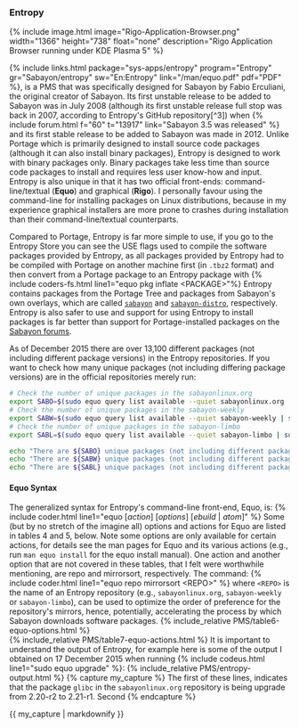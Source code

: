 ### Entropy
{% include image.html image="Rigo-Application-Browser.png" width="1366" height="738" float="none" description="Rigo Application Browser running under KDE Plasma 5" %}

{% include links.html package="sys-apps/entropy" program="Entropy" gr="Sabayon/entropy" sw="En:Entropy" link="/man/equo.pdf" pdf="PDF" %}, is a PMS that was specifically designed for Sabayon by Fabio Erculiani, the original creator of Sabayon. Its first unstable release to be added to Sabayon was in July 2008 (although its first unstable release full stop was back in 2007, according to Entropy's GitHub repository[^3]) when {% include forum.html f="60" t="13917" link="Sabayon 3.5 was released" %} and its first stable release to be added to Sabayon was made in 2012. Unlike Portage which is primarily designed to install source code packages (although it can also install binary packages), Entropy is designed to work with binary packages only. Binary packages take less time than source code packages to install and requires less user know-how and input. Entropy is also unique in that it has two official front-ends: command-line/textual (**Equo**) and graphical (**Rigo**). I personally favour using the command-line for installing packages on Linux distributions, because in my experience graphical installers are more prone to crashes during installation than their command-line/textual counterparts.

Compared to Portage, Entropy is far more simple to use, if you go to the Entropy Store you can see the USE flags used to compile the software packages provided by Entropy, as all packages provided by Entropy had to be compiled with Portage on another machine first (in `.tbz2` format) and then convert from a Portage package to an Entropy package with {% include coders-fs.html line1="equo pkg inflate &lt;PACKAGE&gt;"%} Entropy contains packages from the Portage Tree and packages from Sabayon's own overlays, which are called [`sabayon`](https://github.com/Sabayon/for-gentoo) and [`sabayon-distro`](https://github.com/Sabayon/sabayon-distro), respectively. Entropy is also safer to use and support for using Entropy to install packages is far better than support for Portage-installed packages on the [Sabayon forums](https://forum.sabayon.org/).

As of December 2015 there are over 13,100 different packages (not including different package versions) in the Entropy repositories. If you want to check how many unique packages (not including differing package versions) are in the official repositories merely run:
```bash
# Check the number of unique packages in the sabayonlinux.org
export SABO=$(sudo equo query list available --quiet sabayonlinux.org | sort | uniq | wc -l)
# Check the number of unique packages in the sabayon-weekly
export SABW=$(sudo equo query list available --quiet sabayon-weekly | sort | uniq | wc -l)
# Check the number of unique packages in the sabayon-limbo
export SABL=$(sudo equo query list available --quiet sabayon-limbo | sort | uniq | wc -l)

echo "There are ${SABO} unique packages (not including different package version) in the sabayonlinux.org (DAILY) repository"
echo "There are ${SABW} unique packages (not including different package version) in the sabayon-weekly (WEEKLY) repository"
echo "There are ${SABL} unique packages (not including different package version) in the sabayon-limbo (LIMBO) repository"
```

#### Equo Syntax
The generalized syntax for Entropy's command-line front-end, Equo, is:
{% include coder.html line1="equo [<em>action</em>] [<em>options</em>] [<em>ebuild</em> | <em>atom</em>]" %}
Some (but by no stretch of the imagine all) options and actions for Equo are listed in tables 4 and 5, below. Note some options are only available for certain actions, for details see the man pages for Equo and its various actions (e.g., run `man equo install` for the equo install manual). One action and another option that are not covered in these tables, that I felt were worthwhile mentioning, are repo and mirrorsort, respectively. The command:
{% include coder.html line1="equo repo mirrorsort &lt;REPO&gt;" %}
where `<REPO>` is the name of an Entropy repository (e.g., `sabayonlinux.org`, `sabayon-weekly` or `sabayon-limbo`), can be used to optimize the order of preference for the repository's mirrors, hence, potentially, accelerating the process by which Sabayon downloads software packages.
{% include_relative PMS/table6-equo-options.html %}
<br/>
{% include_relative PMS/table7-equo-actions.html %}
It is important to understand the output of Entropy, for example here is some of the output I obtained on 17 December 2015 when running {% include codeus.html line1="sudo equo upgrade" %}:
{% include_relative PMS/entropy-output.html %}
{% capture my_capture %}
The first of these lines, indicates that the package `glibc` in the `sabayonlinux.org` repository is being upgrade from 2.20-r2 to 2.21-r1. Second
{% endcapture %}

{{ my_capture | markdownify }}
